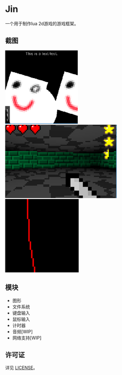 # Jin 

一个用于制作lua 2d游戏的游戏框架。

## 截图   
![doc/screenshot/a.png](doc/screenshot/a.png) 
![doc/screenshot/b.png](doc/screenshot/b.png) 
![doc/screenshot/c.gif](doc/screenshot/c.gif) 

## 模块   
* 图形 
* 文件系统 
* 键盘输入 
* 鼠标输入 
* 计时器 
* 音频[WIP]
* 网络支持[WIP]

## 许可证
详见 [LICENSE](LICENSE)。



